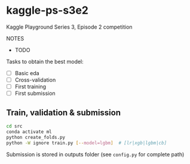 # kaggle-ps-s3e2

Kaggle Playground Series 3, Episode 2 competition

NOTES

* TODO

Tasks to obtain the best model:

* [ ] Basic eda
* [ ] Cross-validation
* [ ] First training
* [ ] First submission

## Train, validation & submission

```bash
cd src
conda activate ml
python create_folds.py
python -W ignore train.py [--model=lgbm]  # [lr|xgb|lgbm|cb]
```

Submission is stored in outputs folder (see `config.py` for complete path)
